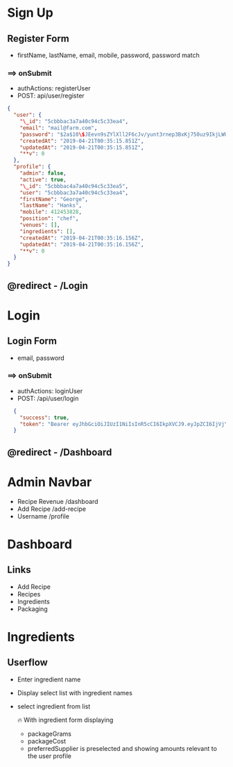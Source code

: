 #

# Sign Up

## Register Form

- firstName, lastName, email, mobile, password, password match

### ==> onSubmit

- authActions: registerUser
- POST: api/user/register

```JSON RETURN
{
  "user": {
    "\_id": "5cbbbac3a7a40c94c5c33ea4",
    "email": "mail@farm.com",
    "password": "$2a$10\$JEevn9sZYlXll2F6cJv/yunt3rnep3BxKj750uz9IkjLWUsq9pSda",
    "createdAt": "2019-04-21T00:35:15.851Z",
    "updatedAt": "2019-04-21T00:35:15.851Z",
    "**v": 0
  },
  "profile": {
    "admin": false,
    "active": true,
    "\_id": "5cbbbac4a7a40c94c5c33ea5",
    "user": "5cbbbac3a7a40c94c5c33ea4",
    "firstName": "George",
    "lastName": "Hanks",
    "mobile": 412453828,
    "position": "chef",
    "venues": [],
    "ingredients": [],
    "createdAt": "2019-04-21T00:35:16.156Z",
    "updatedAt": "2019-04-21T00:35:16.156Z",
    "**v": 0
  }
}
```

## @redirect - /Login

#

# Login

## Login Form

- email, password

### ==> onSubmit

- authActions: loginUser
- POST: /api/user/login

```JSON RETURN
  {
    "success": true,
    "token": "Bearer eyJhbGciOiJIUzI1NiIsInR5cCI6IkpXVCJ9.eyJpZCI6IjVjYWJkMjQ4ZGJkNTM1MWQyZThjNGRkNCIsImlhdCI6MTU1NTczMjA3NCwiZXhwIjoxNTU1ODE4NDc0fQ.U99fIXukKmpqfa8baOkx8stTGgCt1MEq-r_7HNsaPvA"
  }
```

## @redirect - /Dashboard

#

# Admin Navbar

- Recipe Revenue /dashboard
- Add Recipe /add-recipe
- Username /profile

#

# Dashboard

## Links

- Add Recipe
- Recipes
- Ingredients
- Packaging

# Ingredients

## Userflow

- Enter ingredient name
- Display select list with ingredient names
- select ingredient from list

  🔥 With ingredient form displaying

  - packageGrams
  - packageCost
  - preferredSupplier is preselected and showing amounts relevant to the user profile
